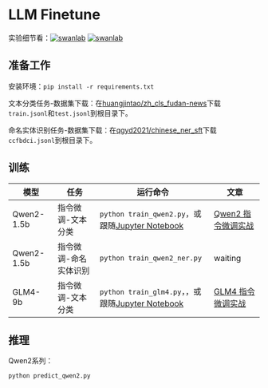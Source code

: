 # LLM Finetune

实验细节看：[![swanlab](https://img.shields.io/badge/Qwen2%20指令微调-SwanLab-438440)](https://swanlab.cn/@ZeyiLin/Qwen2-fintune/runs/cfg5f8dzkp6vouxzaxlx6/chart) [![swanlab](https://img.shields.io/badge/GLM4%20指令微调-SwanLab-438440)](https://swanlab.cn/@ZeyiLin/GLM4-fintune/runs/eabll3xug8orsxzjy4yu4/chart)

## 准备工作

安装环境：`pip install -r requirements.txt`

文本分类任务-数据集下载：在[huangjintao/zh_cls_fudan-news](https://modelscope.cn/datasets/huangjintao/zh_cls_fudan-news/files)下载`train.jsonl`和`test.jsonl`到根目录下。

命名实体识别任务-数据集下载：在[qgyd2021/chinese_ner_sft](https://huggingface.co/datasets/qgyd2021/chinese_ner_sft/tree/main/data)下载`ccfbdci.jsonl`到根目录下。

## 训练

| 模型       | 任务              | 运行命令                                                             | 文章                                                         |
| ---------- | ----------------- | -------------------------------------------------------------------- | ------------------------------------------------------------ |
| Qwen2-1.5b | 指令微调-文本分类 | `python train_qwen2.py`，或跟随[Jupyter Notebook](notebook/train_qwen2.ipynb) | [Qwen2 指令微调实战](https://zhuanlan.zhihu.com/p/702491999) |
| Qwen2-1.5b    | 指令微调-命名实体识别 | `python train_qwen2_ner.py` | waiting  |
| GLM4-9b    | 指令微调-文本分类 | `python train_glm4.py`，，或跟随[Jupyter Notebook](notebook/train_glm4.ipynb) | [GLM4 指令微调实战](https://zhuanlan.zhihu.com/p/702608991)  |


## 推理

Qwen2系列：

```bash
python predict_qwen2.py
```